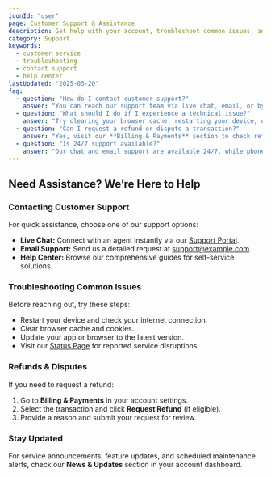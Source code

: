```yaml
---
iconId: "user"
page: Customer Support & Assistance
description: Get help with your account, troubleshoot common issues, and connect with our support team for personalized assistance.
category: Support
keywords:
  - customer service
  - troubleshooting
  - contact support
  - help center
lastUpdated: "2025-03-20"
faq:
  - question: "How do I contact customer support?"
    answer: "You can reach our support team via live chat, email, or by submitting a support ticket in your account dashboard."
  - question: "What should I do if I experience a technical issue?"
    answer: "Try clearing your browser cache, restarting your device, or checking our [Status Page](#_) for known outages."
  - question: "Can I request a refund or dispute a transaction?"
    answer: "Yes, visit our **Billing & Payments** section to check refund eligibility and submit a dispute request."
  - question: "Is 24/7 support available?"
    answer: "Our chat and email support are available 24/7, while phone support operates during business hours."
---
```


## Need Assistance? We’re Here to Help

### Contacting Customer Support

For quick assistance, choose one of our support options:

- **Live Chat:** Connect with an agent instantly via our [Support Portal](#_).
- **Email Support:** Send us a detailed request at [support@example.com](#_).
- **Help Center:** Browse our comprehensive guides for self-service solutions.

### Troubleshooting Common Issues

Before reaching out, try these steps:

- Restart your device and check your internet connection.
- Clear browser cache and cookies.
- Update your app or browser to the latest version.
- Visit our [Status Page](#_) for reported service disruptions.

### Refunds & Disputes

If you need to request a refund:

1. Go to **Billing & Payments** in your account settings.
2. Select the transaction and click **Request Refund** (if eligible).
3. Provide a reason and submit your request for review.

### Stay Updated

For service announcements, feature updates, and scheduled maintenance alerts, check our **News & Updates** section in your account dashboard.
